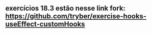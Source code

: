 ## exercícios 18.3 estão nesse link fork: https://github.com/tryber/exercise-hooks-useEffect-customHooks